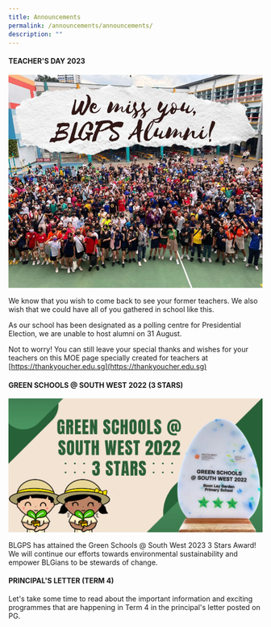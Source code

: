 ```yaml
---
title: Announcements
permalink: /announcements/announcements/
description: ""
---
```

#### TEACHER'S DAY 2023

![](/images/blgps%20td.jpg)

We know that you wish to come back to see your former teachers. We also wish that we could have all of you gathered in school like this. 

As our school has been designated as a polling centre for Presidential Election, we are unable to host alumni on 31 August.

Not to worry! You can still leave your special thanks and wishes for your teachers on this MOE page specially created for teachers at [https://thankyoucher.edu.sg](https://thankyoucher.edu.sg)
#### GREEN SCHOOLS @ SOUTH WEST 2022 (3 STARS)
![](/images/Website%20announcement%20images.png)

BLGPS has attained the Green Schools @ South West 2023 3 Stars Award! We will continue our efforts towards environmental sustainability and empower BLGians to be stewards of change.


#### PRINCIPAL'S LETTER (TERM 4)
Let's take some time to read about the important information and exciting programmes that are happening in Term 4 in the principal's letter posted on PG.